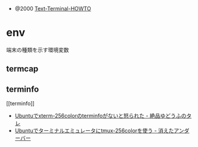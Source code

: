 - @2000 [Text-Terminal-HOWTO](https://linuxjf.osdn.jp/JFdocs/Text-Terminal-HOWTO.html)
# env
端末の種類を示す環境変数
## termcap

## terminfo
[[terminfo]]
- [Ubuntuでxterm-256colorのterminfoがないと怒られた - 絶品ゆどうふのタレ](https://yudoufu.hatenablog.jp/entry/20100930/1285813510)
- [Ubuntuでターミナルエミュレータにtmux-256colorを使う - 消えたアンダーバー](https://akahana-1.hatenablog.jp/entry/2017/11/07/153741)


